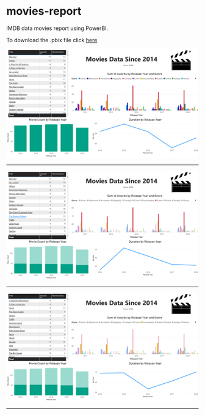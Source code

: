 # movies-report

IMDB data movies report using PowerBI.

To download the .pbix file click [here](./movies-report.pbix)


![Report Overview](/movies-report.png)

-------------------------------------------------------------
![](/movies-report-1.png)

-------------------------------------------------------------

![](/movies-report-2.png)

------------------------------------------------------------
